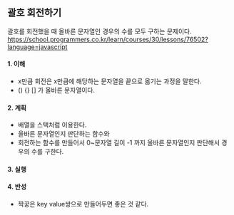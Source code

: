 ## 괄호 회전하기
괄호를 회전했을 때 올바른 문자열인 경우의 수를 모두 구하는 문제이다.
https://school.programmers.co.kr/learn/courses/30/lessons/76502?language=javascript

#### 1. 이해
- x만큼 회전은 x만큼에 해당하는 문자열을 끝으로 옮기는 과정을 말한다.
- () {} [] 가 올바른 문자열이다.

#### 2. 계획
- 배열을 스택처럼 이용한다.
- 올바른 문자열인지 판단하는 함수와
- 회전하는 함수를 만들어서 0~문자열 길이 -1 까지 올바른 문자열인지 판단해서 경우의 수를 구한다.

#### 3. 실행

#### 4. 반성
- 짝꿍은 key value쌍으로 만들어두면 좋은 것 같다.
